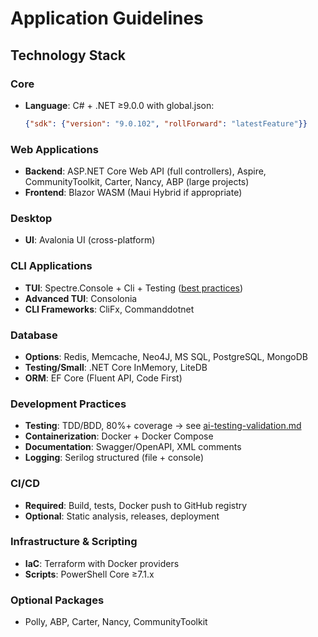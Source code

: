 # Application Guidelines

## Technology Stack

### Core
- **Language**: C# + .NET ≥9.0.0 with global.json:
  ```json
  {"sdk": {"version": "9.0.102", "rollForward": "latestFeature"}}
  ```

### Web Applications
- **Backend**: ASP.NET Core Web API (full controllers), Aspire, CommunityToolkit, Carter, Nancy, ABP (large projects)
- **Frontend**: Blazor WASM (Maui Hybrid if appropriate)

### Desktop
- **UI**: Avalonia UI (cross-platform)

### CLI Applications
- **TUI**: Spectre.Console + Cli + Testing ([best practices](https://spectreconsole.net/best-practices))
- **Advanced TUI**: Consolonia
- **CLI Frameworks**: CliFx, Commanddotnet

### Database
- **Options**: Redis, Memcache, Neo4J, MS SQL, PostgreSQL, MongoDB
- **Testing/Small**: .NET Core InMemory, LiteDB  
- **ORM**: EF Core (Fluent API, Code First)

### Development Practices
- **Testing**: TDD/BDD, 80%+ coverage → see [ai-testing-validation.md](./ai-testing-validation.md)
- **Containerization**: Docker + Docker Compose
- **Documentation**: Swagger/OpenAPI, XML comments
- **Logging**: Serilog structured (file + console)

### CI/CD
- **Required**: Build, tests, Docker push to GitHub registry
- **Optional**: Static analysis, releases, deployment

### Infrastructure & Scripting
- **IaC**: Terraform with Docker providers
- **Scripts**: PowerShell Core ≥7.1.x

### Optional Packages
- Polly, ABP, Carter, Nancy, CommunityToolkit
